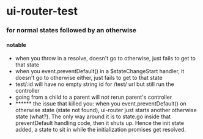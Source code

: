 # ui-router-test



### for normal states followed by an otherwise
#### notable
* when you throw in a resolve, doesn't go to otherwise, just fails to get to that state
* when you event.preventDefault() in a $stateChangeStart handler, it doesn't go to otherwise either, just fails to get to that state
* test/:id will have no empty string id for /test/ url but still run the controller
* going from a child to a parent will not rerun parent's controller
* ****** the issue that killed you: when you event.preventDefault() on otherwise state (state not found), ui-router just starts another otherwise state (what?). The only way around it is to state.go inside that preventDefault handling code, then it shuts up. Hence the init state added, a state to sit in while the initialization promises get resolved.